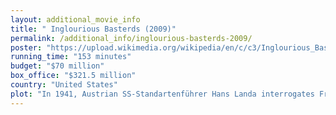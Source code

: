 ```yaml
---
layout: additional_movie_info
title: " Inglourious Basterds (2009)"
permalink: /additional_info/inglourious-basterds-2009/
poster: "https://upload.wikimedia.org/wikipedia/en/c/c3/Inglourious_Basterds_poster.jpg"
running_time: "153 minutes"
budget: "$70 million"
box_office: "$321.5 million"
country: "United States"
plot: "In 1941, Austrian SS-Standartenführer Hans Landa interrogates French dairy farmer Perrier LaPadite about a fugitive Jewish family, the Dreyfuses. Landa boasts about his nickname, \"The Jew Hunter,\" then urges LaPadite to give up the Dreyfuses for the safety of his own family. After LaPadite tearfully admits that they are hiding under his floorboards, Landa directs his men to massacre them. One of them, young Shosanna, escapes unharmed.\n\nThree years later, U.S. Army Lieutenant Aldo Raine recruits Jewish-American soldiers to the \"Basterds,\" a black ops commando unit tasked with instilling fear among Nazis in occupied France by killing and scalping them. The group includes Sergeant Donny \"The Bear Jew\" Donowitz, Privates First Class Smithson Utivich and Omar Ulmer, rogue German Sergeant Hugo Stiglitz, and Austrian-born translator Corporal Wilhelm Wicki. In Germany, Adolf Hitler interviews a German soldier, who reveals that Raine carved a swastika into his forehead after massacring his squad. Raine leaves this mark on all surviving German soldiers as a way to make their Nazi affiliations clear even after the war.\n\nIn Paris, Shosanna operates a cinema under the name Emmanuelle Mimieux, and meets Fredrick Zoller, a famed German sniper set to star in the German propaganda film Stolz der Nation (Nation's Pride). Infatuated with \"Emmanuelle,\" Zoller convinces Joseph Goebbels to hold the film's premiere at her cinema. Landa, as the premiere's head of security, interrogates Shosanna but does not reveal if he recognizes her. She plots with her Afro-French lover and projectionist, Marcel, to kill the German leaders by burning down the cinema with her collection of highly flammable nitrate films.\n\nBritish Commando Lieutenant Archie Hicox, a former film critic and fluent German speaker, is recruited for Operation Kino, an attack on the premiere with the Basterds. Disguised as German officers, Hicox, Stiglitz, and Wicki meet with German film star Bridget von Hammersmark, an undercover Allied agent, at a tavern in Nazi-occupied northern France. Hicox's unusual accent arouses suspicion from Wehrmacht Sergeant Wilhelm and Major Dieter Hellström, and he blows the group's cover with a non-German hand gesture. A gunfight ensues, killing everyone except Wilhelm and a wounded von Hammersmark. Raine arrives and negotiates for von Hammersmark's release, giving her a chance to shoot Wilhelm. Raine tortures von Hammersmark, believing she set his men up, but she convinces him of her loyalty to the Allies and reveals that Hitler will be attending the premiere. She proposes that Raine, Donowitz and Ulmer attend the premiere posing as Italian filmmakers, remarking that Germans do not recognize Italian accents. Landa investigates the tavern and finds von Hammersmark's shoe and a napkin with her signature.\n\nThe Basterds infiltrate the premiere with timed explosives. Landa, who is fluent in Italian, readily sees through their cover and confronts von Hammersmark with her missing shoe before strangling her to death. He has Raine arrested along with Utivich, whom he has also detected, but leaves Ulmer and Donowitz in the theater. Recognizing the opportunity of his situation, Landa offers to let the attack proceed if Raine's OSS commanders will guarantee his safety after the war. Raine contacts his commanders and Landa negotiates a generous deal for himself and his radio operator.\n\nDuring the screening, Zoller slips away to the projection booth and berates Shosanna for rejecting his advances, leading them to shoot each other dead. As Nation's Pride reaches its climax, Shosanna's face appears on the screen telling the Nazi audience that they are about to be killed by a Jew. Having locked the auditorium, Marcel ignites a pile of nitrate film behind the screen with his cigarette, setting the theater ablaze. Ulmer and Donowitz break into the opera box, gunning down Hitler and Goebbels and firing into the crowd until their explosives kill everyone inside the cinema, including themselves. Donowitz spends his last seconds unloading his submachine gun into Hitler's face.\n\nLanda and his radio operator drive Raine and Utivich into Allied territory, where they surrender to Raine. Raine casually shoots the radio operator, infuriating Landa for breaking the terms of the deal, but Raine shrugs off his outrage. Utivich and Raine admit that they would make the same deal given the choice, then carve a swastika into Landa's forehead that Raine dubs his \"masterpiece.\""
---
```

